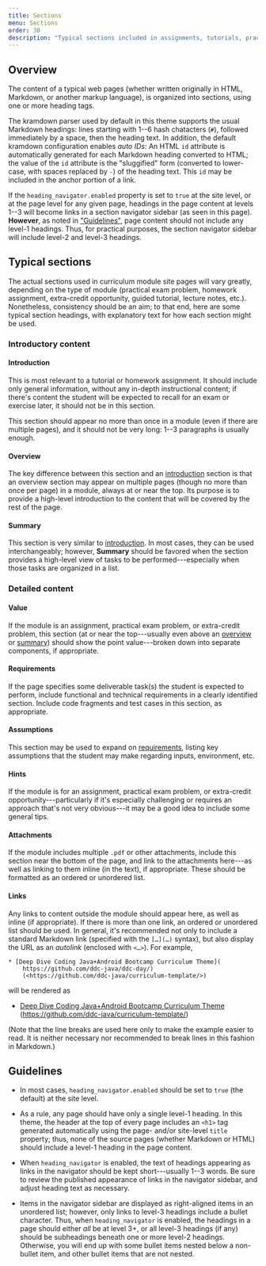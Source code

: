 ```yaml
---
title: Sections
menu: Sections
order: 30
description: "Typical sections included in assignments, tutorials, practical exam problems, etc."
---
```


## Overview

The content of a typical web pages (whether written originally in HTML, Markdown, or another markup language), is organized into sections, using one or more heading tags.

The kramdown parser used by default in this theme supports the usual Markdown headings: lines starting with 1--6 hash chatacters (`#`), followed immediately by a space, then the heading text. In addition, the default kramdown configuration enables _auto IDs_: An HTML `id` attribute is automatically generated for each Markdown heading converted to HTML; the value of the `id` attribute is the "sluggified" form (converted to lower-case, with spaces replaced by `-`) of the heading text. This `id` may be included in the anchor portion of a link.

If the `heading_navigator.enabled` property is set to `true` at the site level, or at the page level for any given page, headings in the page content at levels 1--3 will become links in a section navigator sidebar (as seen in this page). **However**, as noted in ["Guidelines"](#guidelines), page content should not include any level-1 headings. Thus, for practical purposes, the section navigator sidebar will include level-2 and level-3 headings. 

## Typical sections

The actual sections used in curriculum module site pages will vary greatly, depending on the type of module (practical exam problem, homework assignment, extra-credit opportunity, guided tutorial, lecture notes, etc.). Nonetheless, consistency should be an aim; to that end, here are some typical section headings, with explanatory text for how each section might be used.

### Introductory content


#### Introduction<a name="inventory-introduction"></a>

This is most relevant to a tutorial or homework assignment. It should include only general information, without any in-depth instructional content; if there's content the student will be expected to recall for an exam or exercise later, it should not be in this section. 

This section should appear no more than once in a module (even if there are multiple pages), and it should not be very long: 1--3 paragraphs is usually enough.

#### Overview<a name="inventory-overview"></a>

The key difference between this section and an [introduction](#inventory-introduction) section is that an overview section may appear on multiple pages (though no more than once per page) in a module, always at or near the top. Its purpose is to provide a high-level introduction to the content that will be covered by the rest of the page.

#### Summary<a name="inventory-summary"></a>

This section is very similar to [introduction](#inventory-introduction). In most cases, they can be used interchangeably; however, **Summary** should be favored when the section provides a high-level view of tasks to be performed---especially when those tasks are organized in a list.

### Detailed content

#### Value<a name="inventory-value"></a>

If the module is an assignment, practical exam problem, or extra-credit problem, this section (at or near the top---usually even above an [overview](#inventory-overview) or [summary](#inventory-summary)) should show the point value---broken down into separate components, if appropriate.

#### Requirements<a name="inventory-requirements"></a>

If the page specifies some deliverable task(s) the student is expected to perform, include functional and technical requirements in a clearly identified section. Include code fragments and test cases in this section, as appropriate.

#### Assumptions<a name="inventory-assumptions"></a>

This section may be used to expand on [requirements](#inventory-requirements), listing key assumptions that the student may make regarding inputs, environment, etc. 

#### Hints

If the module is for an assignment, practical exam problem, or extra-credit opportunity---particularly if it's especially challenging or requires an approach that's not very obvious---it may be a good idea to include some general tips.

#### Attachments 

If the module includes multiple `.pdf` or other attachments, include this section near the bottom of the page, and link to the attachments here---as well as linking to them inline (in the text), if appropriate. These should be formatted as an ordered or unordered list. 

#### Links 

Any links to content outside the module should appear here, as well as inline (if appropriate). If there is more than one link, an ordered or unordered list should be used. In general, it's recommended not only to include a standard Markdown link (specified with the `[…](…)` syntax), but also display the URL as an _autolink_ (enclosed with `<…>`). For example,

```
* [Deep Dive Coding Java+Android Bootcamp Curriculum Theme](
    https://github.com/ddc-java/ddc-day/) 
    (<https://github.com/ddc-java/curriculum-template/>)
```

will be rendered as

* [Deep Dive Coding Java+Android Bootcamp Curriculum Theme](
    https://github.com/ddc-java/ddc-day/) 
    (<https://github.com/ddc-java/curriculum-template/>)

(Note that the line breaks are used here only to make the example easier to read. It is neither necessary nor recommended to break lines in this fashion in Markdown.)

## Guidelines

* In most cases, `heading_navigator.enabled` should be set to `true` (the default) at the site level. 

* As a rule, any page should have only a single level-1 heading. In this theme, the header at the top of every page includes an `<h1>` tag generated automatically using the page- and/or site-level `title` property; thus, none of the source pages (whether Markdown or HTML) should include a level-1 heading in the page content. 

* When `heading_navigator` is enabled, the text of headings appearing as links in the navigator should be kept short---usually 1--3 words. Be sure to review the published appearance of links in the navigator sidebar, and adjust heading text as necessary.

* Items in the navigator sidebar are displayed as right-aligned items in an unordered list; however, only links to level-3 headings include a bullet character. Thus, when `heading_navigator` is enabled, the headings in a page should either _all_ be at level 3+, or all level-3 headings (if any) should be subheadings beneath one or more level-2 headings. Otherwise, you will end up with some bullet items nested below a non-bullet item, and other bullet items that are not nested.
